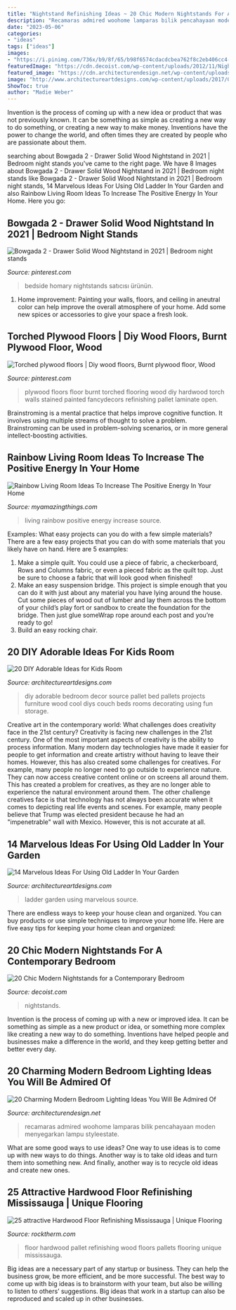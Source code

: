 ```yaml
---
title: "Nightstand Refinishing Ideas ~ 20 Chic Modern Nightstands For A Contemporary Bedroom"
description: "Recamaras admired woohome lamparas bilik pencahayaan moden menyegarkan lampu styleestate"
date: "2023-05-06"
categories:
- "ideas"
tags: ["ideas"]
images:
- "https://i.pinimg.com/736x/b9/8f/65/b98f6574cdacdcbea762f8c2eb406cc4--torched-plywood-floor-plywood-floors.jpg"
featuredImage: "https://cdn.decoist.com/wp-content/uploads/2012/11/Nightstands-mounted-to-the-wall.jpg"
featured_image: "https://cdn.architecturendesign.net/wp-content/uploads/2015/06/AD-Modern-Bedroom-Lighting-9.jpg"
image: "http://www.architectureartdesigns.com/wp-content/uploads/2017/03/8-28.jpg"
ShowToc: true
author: "Madie Weber"
---
```



Invention is the process of coming up with a new idea or product that was not previously known. It can be something as simple as creating a new way to do something, or creating a new way to make money. Inventions have the power to change the world, and often times they are created by people who are passionate about them.

	

		
searching about Bowgada 2 - Drawer Solid Wood Nightstand in 2021 | Bedroom night stands you've came to the right page. We have 8 Images about Bowgada 2 - Drawer Solid Wood Nightstand in 2021 | Bedroom night stands like Bowgada 2 - Drawer Solid Wood Nightstand in 2021 | Bedroom night stands, 14 Marvelous Ideas For Using Old Ladder In Your Garden and also Rainbow Living Room Ideas To Increase The Positive Energy In Your Home. Here you go:
		
    
## Bowgada 2 - Drawer Solid Wood Nightstand In 2021 | Bedroom Night Stands

<img loading=lazy src="https://i.pinimg.com/736x/3c/49/85/3c498504bb28b67753e06c84cb856ee0.jpg" onerror="this.onerror=null;this.src='https://tse2.mm.bing.net/th?id=OIP.qI1q15kRWpA7pnH19uIMpgHaHa&amp;pid=15.1';" alt="Bowgada 2 - Drawer Solid Wood Nightstand in 2021 | Bedroom night stands">

_Source: pinterest.com_

>bedside homary nightstands satıcısı ürünün. 

	

1. Home improvement: Painting your walls, floors, and ceiling in aneutral color can help improve the overall atmosphere of your home. Add some new spices or accessories to give your space a fresh look. 

    
## Torched Plywood Floors | Diy Wood Floors, Burnt Plywood Floor, Wood

<img loading=lazy src="https://i.pinimg.com/736x/b9/8f/65/b98f6574cdacdcbea762f8c2eb406cc4--torched-plywood-floor-plywood-floors.jpg" onerror="this.onerror=null;this.src='https://tse2.mm.bing.net/th?id=OIP.IlT3iVg_dJRzxeKPfnyGqwHaMp&amp;pid=15.1';" alt="Torched plywood floors | Diy wood floors, Burnt plywood floor, Wood">

_Source: pinterest.com_

>plywood floors floor burnt torched flooring wood diy hardwood torch walls stained painted fancydecors refinishing pallet laminate open. 

	

Brainstroming is a mental practice that helps improve cognitive function. It involves using multiple streams of thought to solve a problem. Brainstroming can be used in problem-solving scenarios, or in more general intellect-boosting activities.

    
## Rainbow Living Room Ideas To Increase The Positive Energy In Your Home

<img loading=lazy src="http://myamazingthings.com/wp-content/uploads/2017/07/Colourful_interior-10.jpg" onerror="this.onerror=null;this.src='https://tse3.mm.bing.net/th?id=OIP.tt68-gkzBsFWT4XmHxDyIgHaJ4&amp;pid=15.1';" alt="Rainbow Living Room Ideas To Increase The Positive Energy In Your Home">

_Source: myamazingthings.com_

>living rainbow positive energy increase source. 

	

Examples: What easy projects can you do with a few simple materials?
There are a few easy projects that you can do with some materials that you likely have on hand. Here are 5 examples:
1. Make a simple quilt. You could use a piece of fabric, a checkerboard, Rows and Columns fabric, or even a pieced fabric as the quilt top. Just be sure to choose a fabric that will look good when finished! 
2. Make an easy suspension bridge. This project is simple enough that you can do it with just about any material you have lying around the house. Cut some pieces of wood out of lumber and lay them across the bottom of your child’s play fort or sandbox to create the foundation for the bridge. Then just glue someWrap rope around each post and you’re ready to go! 
3. Build an easy rocking chair.

    
## 20 DIY Adorable Ideas For Kids Room

<img loading=lazy src="http://www.architectureartdesigns.com/wp-content/uploads/2013/06/25-630x1015.jpg" onerror="this.onerror=null;this.src='https://tse2.mm.bing.net/th?id=OIP.fWJj8OKLT4g9lLiuMO6NFAHaL7&amp;pid=15.1';" alt="20 DIY Adorable Ideas for Kids Room">

_Source: architectureartdesigns.com_

>diy adorable bedroom decor source pallet bed pallets projects furniture wood cool diys couch beds rooms decorating using fun storage. 

	

Creative art in the contemporary world: What challenges does creativity face in the 21st century?
Creativity is facing new challenges in the 21st century. One of the most important aspects of creativity is the ability to process information. Many modern day technologies have made it easier for people to get information and create artistry without having to leave their homes. However, this has also created some challenges for creatives. For example, many people no longer need to go outside to experience nature. They can now access creative content online or on screens all around them. This has created a problem for creatives, as they are no longer able to experience the natural environment around them. The other challenge creatives face is that technology has not always been accurate when it comes to depicting real life events and scenes. For example, many people believe that Trump was elected president because he had an "impenetrable" wall with Mexico. However, this is not accurate at all.

    
## 14 Marvelous Ideas For Using Old Ladder In Your Garden

<img loading=lazy src="http://www.architectureartdesigns.com/wp-content/uploads/2017/03/8-28.jpg" onerror="this.onerror=null;this.src='https://tse4.mm.bing.net/th?id=OIP.csKw7Kb0kGrL4CFWNrFUWgHaJ3&amp;pid=15.1';" alt="14 Marvelous Ideas For Using Old Ladder In Your Garden">

_Source: architectureartdesigns.com_

>ladder garden using marvelous source. 

	

There are endless ways to keep your house clean and organized. You can buy products or use simple techniques to improve your home life. Here are five easy tips for keeping your home clean and organized:

    
## 20 Chic Modern Nightstands For A Contemporary Bedroom

<img loading=lazy src="https://cdn.decoist.com/wp-content/uploads/2012/11/Nightstands-mounted-to-the-wall.jpg" onerror="this.onerror=null;this.src='https://tse1.mm.bing.net/th?id=OIP.RSHAR4MfNHlGQkjzvod2MAHaFV&amp;pid=15.1';" alt="20 Chic Modern Nightstands for a Contemporary Bedroom">

_Source: decoist.com_

>nightstands. 

	

Invention is the process of coming up with a new or improved idea. It can be something as simple as a new product or idea, or something more complex like creating a new way to do something. Inventions have helped people and businesses make a difference in the world, and they keep getting better and better every day.

    
## 20 Charming Modern Bedroom Lighting Ideas You Will Be Admired Of

<img loading=lazy src="https://cdn.architecturendesign.net/wp-content/uploads/2015/06/AD-Modern-Bedroom-Lighting-9.jpg" onerror="this.onerror=null;this.src='https://tse4.mm.bing.net/th?id=OIP.7YT25h3kUf0pX7_qnIHD_gHaLH&amp;pid=15.1';" alt="20 Charming Modern Bedroom Lighting Ideas You Will Be Admired Of">

_Source: architecturendesign.net_

>recamaras admired woohome lamparas bilik pencahayaan moden menyegarkan lampu styleestate. 

	

What are some good ways to use ideas?
One way to use ideas is to come up with new ways to do things. Another way is to take old ideas and turn them into something new. And finally, another way is to recycle old ideas and create new ones.

    
## 25 Attractive Hardwood Floor Refinishing Mississauga | Unique Flooring

<img loading=lazy src="https://www.rocktherm.com/wp-content/uploads/hardwood-floor-refinishing-mississauga-of-wood-floor-made-from-reclaimed-shipping-pallets-commissioned-work-pertaining-to-wood-floor-made-from-reclaimed-shipping-pallets.jpg" onerror="this.onerror=null;this.src='https://tse3.mm.bing.net/th?id=OIP.4jj7KAR4NFsenas2O6-mjwHaJ4&amp;pid=15.1';" alt="25 attractive Hardwood Floor Refinishing Mississauga | Unique Flooring">

_Source: rocktherm.com_

>floor hardwood pallet refinishing wood floors pallets flooring unique mississauga. 

	

Big ideas are a necessary part of any startup or business. They can help the business grow, be more efficient, and be more successful. The best way to come up with big ideas is to brainstorm with your team, but also be willing to listen to others’ suggestions. Big ideas that work in a startup can also be reproduced and scaled up in other businesses.

